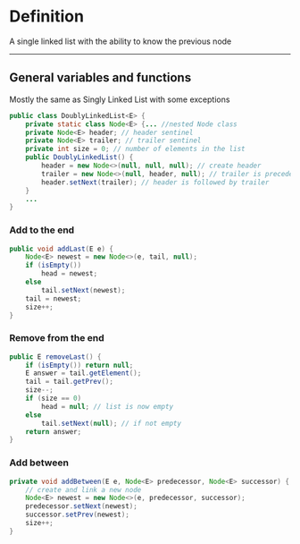 # Definition
A single linked list with the ability to know the previous node

-------

## General variables and functions
Mostly the same as Singly Linked List with some exceptions
```Java
public class DoublyLinkedList<E> {  
	private static class Node<E> {... //nested Node class  
	private Node<E> header; // header sentinel  
	private Node<E> trailer; // trailer sentinel  
	private int size = 0; // number of elements in the list  
	public DoublyLinkedList() {  
		header = new Node<>(null, null, null); // create header  
		trailer = new Node<>(null, header, null); // trailer is preceded by header  
		header.setNext(trailer); // header is followed by trailer  
	}
	...
}
```

### Add to the end
```Java
public void addLast(E e) {  
	Node<E> newest = new Node<>(e, tail, null);  
	if (isEmpty())  
		head = newest;  
	else  
		tail.setNext(newest);  
	tail = newest;  
	size++;  
}
```

### Remove from the end
```Java
public E removeLast() {  
	if (isEmpty()) return null;  
	E answer = tail.getElement();  
	tail = tail.getPrev();  
	size--;  
	if (size == 0)  
		head = null; // list is now empty  
	else  
		tail.setNext(null); // if not empty  
	return answer;  
}
```

### Add between
```Java
private void addBetween(E e, Node<E> predecessor, Node<E> successor) {  
	// create and link a new node  
	Node<E> newest = new Node<>(e, predecessor, successor);  
	predecessor.setNext(newest);  
	successor.setPrev(newest);  
	size++;  
}
```
